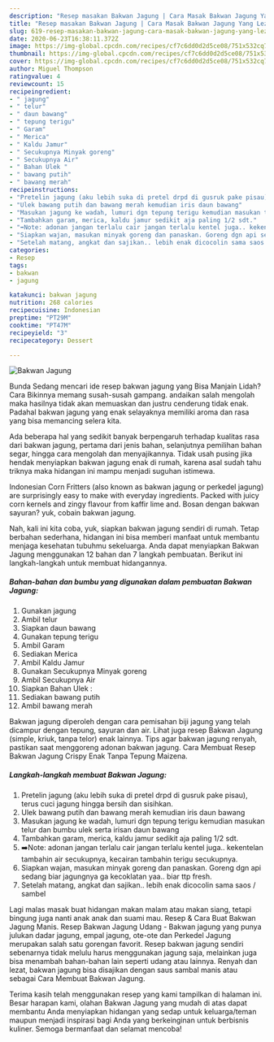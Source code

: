 ```yaml
---
description: "Resep masakan Bakwan Jagung | Cara Masak Bakwan Jagung Yang Lezat Sekali"
title: "Resep masakan Bakwan Jagung | Cara Masak Bakwan Jagung Yang Lezat Sekali"
slug: 619-resep-masakan-bakwan-jagung-cara-masak-bakwan-jagung-yang-lezat-sekali
date: 2020-06-23T16:38:11.372Z
image: https://img-global.cpcdn.com/recipes/cf7c6dd0d2d5ce08/751x532cq70/bakwan-jagung-foto-resep-utama.jpg
thumbnail: https://img-global.cpcdn.com/recipes/cf7c6dd0d2d5ce08/751x532cq70/bakwan-jagung-foto-resep-utama.jpg
cover: https://img-global.cpcdn.com/recipes/cf7c6dd0d2d5ce08/751x532cq70/bakwan-jagung-foto-resep-utama.jpg
author: Miguel Thompson
ratingvalue: 4
reviewcount: 15
recipeingredient:
- " jagung"
- " telur"
- " daun bawang"
- " tepung terigu"
- " Garam"
- " Merica"
- " Kaldu Jamur"
- " Secukupnya Minyak goreng"
- " Secukupnya Air"
- " Bahan Ulek "
- " bawang putih"
- " bawang merah"
recipeinstructions:
- "Pretelin jagung (aku lebih suka di pretel drpd di gusruk pake pisau), terus cuci jagung hingga bersih dan sisihkan."
- "Ulek bawang putih dan bawang merah kemudian iris daun bawang"
- "Masukan jagung ke wadah, lumuri dgn tepung terigu kemudian masukan telur dan bumbu ulek serta irisan daun bawang"
- "Tambahkan garam, merica, kaldu jamur sedikit aja paling 1/2 sdt."
- "➡️Note: adonan jangan terlalu cair jangan terlalu kentel juga.. kekentelan tambahin air secukupnya, kecairan tambahin terigu secukupnya."
- "Siapkan wajan, masukan minyak goreng dan panaskan. Goreng dgn api sedang biar jagungnya ga kecoklatan yaa.. biar ttp fresh."
- "Setelah matang, angkat dan sajikan.. lebih enak dicocolin sama saos / sambel"
categories:
- Resep
tags:
- bakwan
- jagung

katakunci: bakwan jagung 
nutrition: 268 calories
recipecuisine: Indonesian
preptime: "PT29M"
cooktime: "PT47M"
recipeyield: "3"
recipecategory: Dessert

---
```



![Bakwan Jagung](https://img-global.cpcdn.com/recipes/cf7c6dd0d2d5ce08/751x532cq70/bakwan-jagung-foto-resep-utama.jpg)

Bunda Sedang mencari ide resep bakwan jagung yang Bisa Manjain Lidah? Cara Bikinnya memang susah-susah gampang. andaikan salah mengolah maka hasilnya tidak akan memuaskan dan justru cenderung tidak enak. Padahal bakwan jagung yang enak selayaknya memiliki aroma dan rasa yang bisa memancing selera kita.

Ada beberapa hal yang sedikit banyak berpengaruh terhadap kualitas rasa dari bakwan jagung, pertama dari jenis bahan, selanjutnya pemilihan bahan segar, hingga cara mengolah dan menyajikannya. Tidak usah pusing jika hendak menyiapkan bakwan jagung enak di rumah, karena asal sudah tahu triknya maka hidangan ini mampu menjadi suguhan istimewa.

Indonesian Corn Fritters (also known as bakwan jagung or perkedel jagung) are surprisingly easy to make with everyday ingredients. Packed with juicy corn kernels and zingy flavour from kaffir lime and. Bosan dengan bakwan sayuran? yuk, cobain bakwan jagung.


Nah, kali ini kita coba, yuk, siapkan bakwan jagung sendiri di rumah. Tetap berbahan sederhana, hidangan ini bisa memberi manfaat untuk membantu menjaga kesehatan tubuhmu sekeluarga. Anda dapat menyiapkan Bakwan Jagung menggunakan 12 bahan dan 7 langkah pembuatan. Berikut ini langkah-langkah untuk membuat hidangannya.

<!--inarticleads1-->

##### Bahan-bahan dan bumbu yang digunakan dalam pembuatan Bakwan Jagung:

1. Gunakan  jagung
1. Ambil  telur
1. Siapkan  daun bawang
1. Gunakan  tepung terigu
1. Ambil  Garam
1. Sediakan  Merica
1. Ambil  Kaldu Jamur
1. Gunakan  Secukupnya Minyak goreng
1. Ambil  Secukupnya Air
1. Siapkan  Bahan Ulek :
1. Sediakan  bawang putih
1. Ambil  bawang merah


Bakwan jagung diperoleh dengan cara pemisahan biji jagung yang telah dicampur dengan tepung, sayuran dan air. Lihat juga resep Bakwan Jagung (simple, kriuk, tanpa telor) enak lainnya. Tips agar bakwan jagung renyah, pastikan saat menggoreng adonan bakwan jagung. Cara Membuat Resep Bakwan Jagung Crispy Enak Tanpa Tepung Maizena. 

<!--inarticleads2-->

##### Langkah-langkah membuat Bakwan Jagung:

1. Pretelin jagung (aku lebih suka di pretel drpd di gusruk pake pisau), terus cuci jagung hingga bersih dan sisihkan.
1. Ulek bawang putih dan bawang merah kemudian iris daun bawang
1. Masukan jagung ke wadah, lumuri dgn tepung terigu kemudian masukan telur dan bumbu ulek serta irisan daun bawang
1. Tambahkan garam, merica, kaldu jamur sedikit aja paling 1/2 sdt.
1. ➡️Note: adonan jangan terlalu cair jangan terlalu kentel juga.. kekentelan tambahin air secukupnya, kecairan tambahin terigu secukupnya.
1. Siapkan wajan, masukan minyak goreng dan panaskan. Goreng dgn api sedang biar jagungnya ga kecoklatan yaa.. biar ttp fresh.
1. Setelah matang, angkat dan sajikan.. lebih enak dicocolin sama saos / sambel


Lagi malas masak buat hidangan makan malam atau makan siang, tetapi bingung juga nanti anak anak dan suami mau. Resep &amp; Cara Buat Bakwan Jagung Manis. Resep Bakwan Jagung Udang - Bakwan jagung yang punya julukan dadar jagung, empal jagung, ote-ote dan Perkedel Jagung merupakan salah satu gorengan favorit. Resep bakwan jagung sendiri sebenarnya tidak melulu harus menggunakan jagung saja, melainkan juga bisa menambah bahan-bahan lain seperti udang atau lainnya. Renyah dan lezat, bakwan jagung bisa disajikan dengan saus sambal manis atau sebagai Cara Membuat Bakwan Jagung. 

Terima kasih telah menggunakan resep yang kami tampilkan di halaman ini. Besar harapan kami, olahan Bakwan Jagung yang mudah di atas dapat membantu Anda menyiapkan hidangan yang sedap untuk keluarga/teman maupun menjadi inspirasi bagi Anda yang berkeinginan untuk berbisnis kuliner. Semoga bermanfaat dan selamat mencoba!
